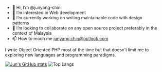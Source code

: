 - 👋 Hi, I’m @junyang-chin
- 👀 I’m interested in Web development
- 🌱 I’m currently working on writing maintainable code with design patterns
- 💞️ I’m looking to collaborate on any open source project preferably in the context of Malaysia
- 📫 How to reach me junyang.chin@outlook.com

I write Object Oriented PHP most of the time but that doesn't limit me to exploring new languages and programming paradigms. 

[![Jun's GitHub stats](https://github-readme-stats.vercel.app/api?username=junyang-chin)](https://github.com/anuraghazra/github-readme-stats)
![Top Langs](https://github-readme-stats.vercel.app/api/top-langs/?username=junyang-chin&size_weight=0.5&count_weight=0.5&layout=compact)
<!---
junyang-chin/junyang-chin is a ✨ special ✨ repository because its `README.md` (this file) appears on your GitHub profile.
You can click the Preview link to take a look at your changes.
--->
